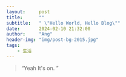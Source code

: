 ```yaml
---
layout:     post
title:      ""
subtitle:   " \"Hello World, Hello Blog\""
date:       2024-02-10 21:32:00
author:     "Ang"
header-img: "img/post-bg-2015.jpg"
tags:
    - 生活
---
```


> “Yeah It's on. ”







